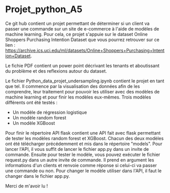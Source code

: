 # Projet_python_A5
Ce git hub contient un projet permettant de déterminer si un client va passer une commande sur un site de e-commerce à l'aide de modèles de machine learning.
Pour cela, ce projet s'appuie sur le dataset Online Shoppers Purchasing Intention Dataset que vous pourrez retrouver sur ce lien : https://archive.ics.uci.edu/ml/datasets/Online+Shoppers+Purchasing+Intention+Dataset.

Le fichie PDF contient un power point décrivant les tenants et aboutissant du problème et des reflexions autour du dataset.

Le fichier Python_data_projet_undersampling.ipynb contient le projet en tant que tel. Il commence par la visualisation des données afin de les comprendre, leur traitement pour pouvoir les utiliser avec des modèles de machine learning et pour finir les modèles eux-mêmes. Trois modèles différents ont été testés : 
  - Un modèle de régression logistique 
  - Un modèle random forest 
  - Un modèle XGBoost 

Pour finir le répertoire API flask contient une API fait avec flask permettant de tester les modèles random forest et XGBoost. Chacun des deux modèles ont été télécharger précédemment et mis dans le répertoire "models". Pour lancer l'API, il vous suffit de lancer le fichier app.py dans un invite de commande. Ensuite pour tester le modèle, vous pouvez exécuter le fichier request.py dans un autre invite de commande. Il prend en argument les informations d'un clients et renvoie comme réponse si celui-ci va passer une commande ou non. Pour changer le modèle utiliser dans l'API, il faut le changer dans le fichier app.py.

Merci de m'avoir lu !
